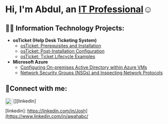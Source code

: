 <h1>Hi, I'm Abdul, an <a href="https://www.linkedin.com/in/awahabc/">IT Professional</a>☺</h1>

<h2>👨‍💻 Information Technology Projects:</h2>

- <b>osTicket (Help Desk Ticketing System)</b>
  - [osTicket: Prerequisites and Installation](https://github.com/abdulwc/osticket-prereqs)
  - [osTicket: Post-Installation Configuration](https://github.com/abdulwc/post-install-config)
  - [osTicket: Ticket Lifecycle Examples](https://github.com/abdulwc/ticket-lifecycle)
- <b>Microsoft Azure</b>
  - [Configuring On-premises Active Directory within Azure VMs](https://github.com/abdulwc/configure-ad)
  - [Network Security Groups (NSGs) and Inspecting Network Protocols](https://github.com/abdulwc/azure-network-protocols)

<h2>🤳Connect with me:</h2>

[<img align="left" alt="Abdul | LinkedIn" width="22px" src="https://cdn.jsdelivr.net/npm/simple-icons@v3/icons/linkedin.svg" />][linkedin]


[linkedin]: https://linkedin.com/in/Josh](https://www.linkedin.com/in/awahabc/
